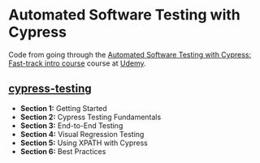 # Automated Software Testing with Cypress

Code from going through the [Automated Software Testing with Cypress: Fast-track intro course](https://www.udemy.com/automated-testing-with-cypress) course at [Udemy](https://www.udemy.com).

## [cypress-testing](cypress-testing)

- **Section 1:** Getting Started
- **Section 2:** Cypress Testing Fundamentals
- **Section 3:** End-to-End Testing
- **Section 4:** Visual Regression Testing
- **Section 5:** Using XPATH with Cypress
- **Section 6:** Best Practices
